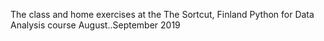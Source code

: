 The class and home exercises at the The Sortcut, Finland Python for 
Data Analysis course August..September 2019